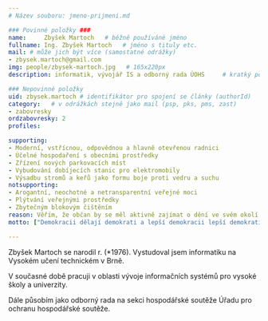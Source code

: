 ```yaml
---
# Název souboru: jmeno-prijmeni.md

### Povinné položky ###
name:     Zbyšek Martoch   # běžně používáné jméno
fullname: Ing. Zbyšek Martoch  	# jméno s tituly etc.
mail: # může jich být více (samostatné odrážky)
- zbysek.martoch@gmail.com
img: people/zbysek-martoch.jpg   # 165x220px
description: informatik, vývojář IS a odborný rada ÚOHS 	# kratký popis, max 160 znaků

### Nepovinné položky
uid: zbysek.martoch # identifikátor pro spojení se články (authorId)
category: 	# v odrážkách stejně jako mail (psp, pks, pms, zast)
- zabovresky
ordzabovresky: 2
profiles:

supporting:
- Moderní, vstřícnou, odpovědnou a hlavně otevřenou radnici
- Účelné hospodaření s obecními prostředky
- Zřízení nových parkovacích míst
- Vybudování dobíjecích stanic pro elektromobily
- Výsadbu stromů a keřů jako formu boje proti vedru a suchu
notsupporting:
- Arogantní, neochotné a netransparentní veřejné moci
- Plýtvání veřejnými prostředky
- Zbytečným blokovým čištěním
reason: Věřím, že občan by se měl aktivně zajímat o dění ve svém okolí a snažit se uplatnit své schopnosti ve prospěch společnosti. Pouze široká nabídka kandidátů a velké množství soutěžících subjektů zaktraktivní komunální volby pro voliče a vytvoří potřebný tlak na kvalitu volených zástupců.
motto: ["Demokracii dělají demokrati a lepší demokracii lepší demokrati. Pravda je ve všem, i v politice, nejpraktičtější.", "Tomáš Garrigue Masaryk"]

---
```


Zbyšek Martoch se narodil r. (\*1976). Vystudoval jsem informatiku na Vysokém učení technickém v Brně.

V současné době pracuji v oblasti vývoje informačních systémů pro vysoké školy a univerzity.

Dále působím jako odborný rada na sekci hospodářské soutěže Úřadu pro ochranu hospodářské soutěže.
